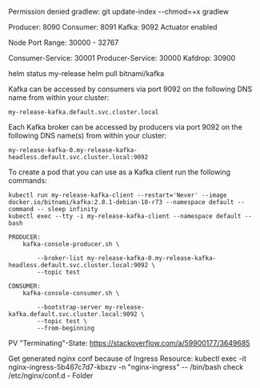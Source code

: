 Permission denied gradlew: git update-index --chmod=+x gradlew

Producer: 8090
Consumer: 8091
Kafka: 9092
Actuator enabled

Node Port Range: 30000 - 32767

Consumer-Service: 30001
Producer-Service: 30000
Kafdrop: 30900



helm status my-release
helm pull bitnami/kafka

Kafka can be accessed by consumers via port 9092 on the following DNS name from within your cluster:

    my-release-kafka.default.svc.cluster.local

Each Kafka broker can be accessed by producers via port 9092 on the following DNS name(s) from within your cluster:

    my-release-kafka-0.my-release-kafka-headless.default.svc.cluster.local:9092

To create a pod that you can use as a Kafka client run the following commands:

    kubectl run my-release-kafka-client --restart='Never' --image docker.io/bitnami/kafka:2.8.1-debian-10-r73 --namespace default --command -- sleep infinity
    kubectl exec --tty -i my-release-kafka-client --namespace default -- bash

    PRODUCER:
        kafka-console-producer.sh \

            --broker-list my-release-kafka-0.my-release-kafka-headless.default.svc.cluster.local:9092 \
            --topic test

    CONSUMER:
        kafka-console-consumer.sh \

            --bootstrap-server my-release-kafka.default.svc.cluster.local:9092 \
            --topic test \
            --from-beginning
			
			
PV "Terminating"-State: https://stackoverflow.com/a/59900177/3649685

Get generated nginx conf because of Ingress Resource: kubectl exec -it nginx-ingress-5b467c7d7-kbxzv -n "nginx-ingress" -- /bin/bash
check /etc/nginx/conf.d - Folder
